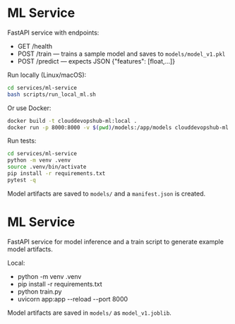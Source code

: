 # ML Service

FastAPI service with endpoints:
- GET /health
- POST /train — trains a sample model and saves to `models/model_v1.pkl`
- POST /predict — expects JSON {"features": [float,...]}

Run locally (Linux/macOS):

```bash
cd services/ml-service
bash scripts/run_local_ml.sh
```

Or use Docker:

```bash
docker build -t clouddevopshub-ml:local .
docker run -p 8000:8000 -v $(pwd)/models:/app/models clouddevopshub-ml:local
```

Run tests:

```bash
cd services/ml-service
python -m venv .venv
source .venv/bin/activate
pip install -r requirements.txt
pytest -q
```

Model artifacts are saved to `models/` and a `manifest.json` is created.
# ML Service

FastAPI service for model inference and a train script to generate example model artifacts.

Local:
- python -m venv .venv
- pip install -r requirements.txt
- python train.py
- uvicorn app:app --reload --port 8000

Model artifacts are saved in `models/` as `model_v1.joblib`.
